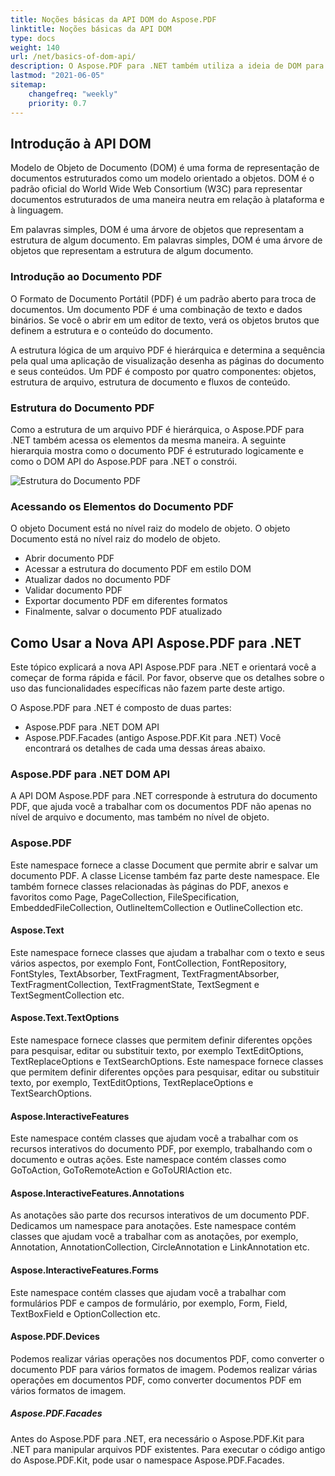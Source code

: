 ```yaml
---
title: Noções básicas da API DOM do Aspose.PDF
linktitle: Noções básicas da API DOM
type: docs
weight: 140
url: /net/basics-of-dom-api/
description: O Aspose.PDF para .NET também utiliza a ideia de DOM para representar a estrutura de um documento PDF em termos de objetos.
lastmod: "2021-06-05"
sitemap:
    changefreq: "weekly"
    priority: 0.7
---
```


## Introdução à API DOM

Modelo de Objeto de Documento (DOM) é uma forma de representação de documentos estruturados como um modelo orientado a objetos. DOM é o padrão oficial do World Wide Web Consortium (W3C) para representar documentos estruturados de uma maneira neutra em relação à plataforma e à linguagem.

Em palavras simples, DOM é uma árvore de objetos que representam a estrutura de algum documento.
Em palavras simples, DOM é uma árvore de objetos que representam a estrutura de algum documento.

### Introdução ao Documento PDF

O Formato de Documento Portátil (PDF) é um padrão aberto para troca de documentos. Um documento PDF é uma combinação de texto e dados binários. Se você o abrir em um editor de texto, verá os objetos brutos que definem a estrutura e o conteúdo do documento.

A estrutura lógica de um arquivo PDF é hierárquica e determina a sequência pela qual uma aplicação de visualização desenha as páginas do documento e seus conteúdos. Um PDF é composto por quatro componentes: objetos, estrutura de arquivo, estrutura de documento e fluxos de conteúdo.

### Estrutura do Documento PDF

Como a estrutura de um arquivo PDF é hierárquica, o Aspose.PDF para .NET também acessa os elementos da mesma maneira. A seguinte hierarquia mostra como o documento PDF é estruturado logicamente e como o DOM API do Aspose.PDF para .NET o constrói.

![Estrutura do Documento PDF](../images/structure.png)

### Acessando os Elementos do Documento PDF

O objeto Document está no nível raiz do modelo de objeto.
O objeto Documento está no nível raiz do modelo de objeto.

- Abrir documento PDF
- Acessar a estrutura do documento PDF em estilo DOM
- Atualizar dados no documento PDF
- Validar documento PDF
- Exportar documento PDF em diferentes formatos
- Finalmente, salvar o documento PDF atualizado

## Como Usar a Nova API Aspose.PDF para .NET

Este tópico explicará a nova API Aspose.PDF para .NET e orientará você a começar de forma rápida e fácil. Por favor, observe que os detalhes sobre o uso das funcionalidades específicas não fazem parte deste artigo.

O Aspose.PDF para .NET é composto de duas partes:

- Aspose.PDF para .NET DOM API
- Aspose.PDF.Facades (antigo Aspose.PDF.Kit para .NET)
Você encontrará os detalhes de cada uma dessas áreas abaixo.

### Aspose.PDF para .NET DOM API

A API DOM Aspose.PDF para .NET corresponde à estrutura do documento PDF, que ajuda você a trabalhar com os documentos PDF não apenas no nível de arquivo e documento, mas também no nível de objeto.
### Aspose.PDF

Este namespace fornece a classe Document que permite abrir e salvar um documento PDF. A classe License também faz parte deste namespace. Ele também fornece classes relacionadas às páginas do PDF, anexos e favoritos como Page, PageCollection, FileSpecification, EmbeddedFileCollection, OutlineItemCollection e OutlineCollection etc.

#### Aspose.Text

Este namespace fornece classes que ajudam a trabalhar com o texto e seus vários aspectos, por exemplo Font, FontCollection, FontRepository, FontStyles, TextAbsorber, TextFragment, TextFragmentAbsorber, TextFragmentCollection, TextFragmentState, TextSegment e TextSegmentCollection etc.

#### Aspose.Text.TextOptions

Este namespace fornece classes que permitem definir diferentes opções para pesquisar, editar ou substituir texto, por exemplo TextEditOptions, TextReplaceOptions e TextSearchOptions.
Este namespace fornece classes que permitem definir diferentes opções para pesquisar, editar ou substituir texto, por exemplo, TextEditOptions, TextReplaceOptions e TextSearchOptions.

#### Aspose.InteractiveFeatures

Este namespace contém classes que ajudam você a trabalhar com os recursos interativos do documento PDF, por exemplo, trabalhando com o documento e outras ações. Este namespace contém classes como GoToAction, GoToRemoteAction e GoToURIAction etc.

#### Aspose.InteractiveFeatures.Annotations

As anotações são parte dos recursos interativos de um documento PDF. Dedicamos um namespace para anotações. Este namespace contém classes que ajudam você a trabalhar com as anotações, por exemplo, Annotation, AnnotationCollection, CircleAnnotation e LinkAnnotation etc.

#### Aspose.InteractiveFeatures.Forms

Este namespace contém classes que ajudam você a trabalhar com formulários PDF e campos de formulário, por exemplo, Form, Field, TextBoxField e OptionCollection etc.

#### Aspose.PDF.Devices

Podemos realizar várias operações nos documentos PDF, como converter o documento PDF para vários formatos de imagem.
Podemos realizar várias operações em documentos PDF, como converter documentos PDF em vários formatos de imagem.

##### Aspose.PDF.Facades

Antes do Aspose.PDF para .NET, era necessário o Aspose.PDF.Kit para .NET para manipular arquivos PDF existentes. Para executar o código antigo do Aspose.PDF.Kit, pode usar o namespace Aspose.PDF.Facades.
